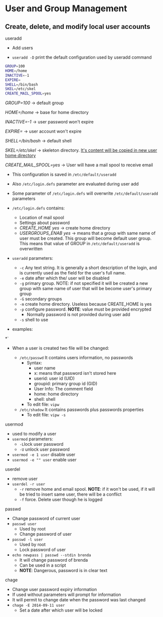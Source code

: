 # User and Group Management

## Create, delete, and modify local user accounts

useradd

* Add users

*  `useradd -D` print the default configuration used by useradd command

  ```bash
  GROUP=100
  HOME=/home
  INACTIVE=-1
  EXPIRE=
  SHELL=/bin/bash
  SKEL=/etc/skel
  CREATE_MAIL_SPOOL=yes
  ```

  *GROUP=100* -> default group

  *HOME=/home* -> base for home directory

  *INACTIVE=-1* -> user password won't expire

  *EXPIRE=* -> user account won't expire

  *SHELL=/bin/bash* -> default shell

  *SKEL=/etc/skel* -> skeleton directory. <u>It's content will be copied in new user home directory</u>

  *CREATE_MAIL_SPOOL=yes* -> User will have a mail spool to receive email

* This configuration is saved in  `/etc/default/useradd`

* Also  `/etc/login.defs` parameter are evaluated during user add

* Some parameter of `/etc/login.defs` will overwrite `/etc/default/useradd` parameters

* `/etc/login.defs` contains:

  * Location of mail spool
  * Settings about password
  * *CREATE_HOME   yes* -> create home directory
  * *USERGROUPS_ENAB  yes* -> means that a group with same name of user must be created. This group will become default user group. This means that value of GROUP in `/etc/default/useradd` is overwritten

* `useradd` parameters:

  * `-c` Any text string. It is generally a short description of the login, and is currently used as the field for the user's full name.
  * `-e` date after which the/ user will be disabled
  * `-g` primary group. NOTE: if not specified it will be created a new group with same name of user that will be become user's primary group
  * `-G` secondary groups
  * `-m` create home directory. Useless because CREATE_HOME is yes
  * `-p` configure password. **NOTE**: value must be provided encrypted
    * Normally password is not provided during user add
  * `-s` shell to use
  
* examples:

*` 
  

* When a user is created two file will be changed:

  * `/etc/passwd` It contains users information, no passwords
    * Syntax:  
      * user name
      * x: means that password isn't stored here
      * userid: user id (UID) 
      * groupid: primary group id (GID)
      * User Info: The comment field
      * home: home directory
      * shell: shell
    * To edit file: `vipw`
  * `/etc/shadow` It contains passwords plus passwords properties
    * To edit file: `vipw -s`



usermod

* used to modify a user
* `usermod` parameters:
  * `-L`lock user password
  * `-U` unlock user password
* `usermod -e 1 user` disable user
* `usermod -e "" user` enable user



userdel

* remove user
* `userdel -r user`
  * `-r` remove home and email spool. **NOTE**: if it won't be used, if it will be tried to insert same user, there will be a conflict
  * `-f` force. Delete user though he is logged



passwd

* Change password of current user
* `passwd user`
  * Used by root
  * Change password of user
* `passwd -l user`
  * Used by root
  * Lock password of user
* `echo newpass | passwd --stdin brenda`
  * It will change password of brenda
  * Can be used in a script
  * **NOTE**: Dangerous, password is in clear text



chage

* Change user password expiry information
* If used without parameters will prompt for information
* It will permit to change date when the password was last changed
* `chage -E 2014-09-11 user`
  * Set a date after which user will be locked
